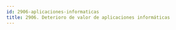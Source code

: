 ```yaml
---
id: 2906-aplicaciones-informaticas
title: 2906. Deterioro de valor de aplicaciones informáticas
---
```

